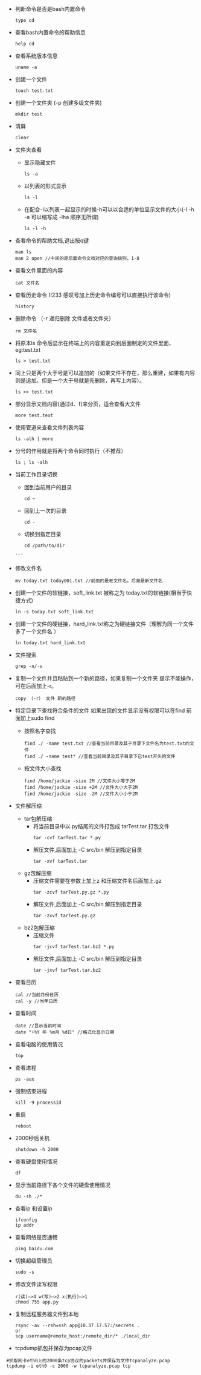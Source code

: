 -  判断命令是否是bash内置命令
    ```
    type cd
    ```
-  查看bash内置命令的帮助信息
    ```
    help cd
    ```
-  查看系统版本信息
    ```
    uname -a
    ```
-  创建一个文件
    ```
    touch test.txt
    ```
-  创建一个文件夹 (-p 创建多级文件夹)
    ```
    mkdir test
    ```
-  清屏
    ```
    clear
    ```
- 文件夹查看
    -  显示隐藏文件
        ```
        ls -a
        ```
    -  以列表的形式显示
        ```
        ls -l
        ```
    -  在配合-l以列表一起显示的时候-h可以以合适的单位显示文件的大小(-l -h -a 可以缩写成 -lha 顺序无所谓)
        ```
        ls -l -h
        ```
-  查看命令的帮助文档,退出按q键
    ```
    man ls
    man 2 open //中间的是后面命令文档对应的查询级别，1-8
    ```
-  查看文件里面的内容
    ```
    cat 文件名
    ```
-  查看历史命令 (!233 感叹号加上历史命令编号可以直接执行该命令)
    ```
    history
    ```
-  删除命令 （-r 递归删除 文件或者文件夹）
    ```
    rm 文件名
    ```
-  将原本ls 命令后显示在终端上的内容重定向到后面制定的文件里面，eg:test.txt
    ```
    ls > test.txt
    ```
-  同上只是两个大于号是可以追加的（如果文件不存在，那么重建，如果有内容则是追加。但是一个大于号就是先删除，再写上内容）。
    ```
    ls >> test.txt
    ```
- 部分显示文档内容(通过d、f)来分页，适合查看大文件
    ```
    more test.text
    ```
-  使用管道来查看文件列表内容
    ```
    ls -alh | more
    ```
-  分号的作用就是将两个命令同时执行（不推荐）
    ```
    ls ; ls -alh
    ```
- 当前工作目录切换
    -  回到当前用户的目录
        ```
        cd ~
        ```
    -  回到上一次的目录
        ```
        cd -
       ```
    -  切换到指定目录
       ```
       cd /path/to/dir
      ```
- 修改文件名
    ```
    mv today.txt today001.txt //前面的是老文件名，后面是新文件名
    ```
- 创建一个文件的软链接，soft_link.txt 被称之为 today.txt的软链接(相当于快捷方式)
    ```
    ln -s today.txt soft_link.txt 
    ```
- 创建一个文件的硬链接，hard_link.txt称之为硬链接文件（理解为同一个文件多了一个文件名 ）
    ```
    ln today.txt hard_link.txt
    ```
- 文件搜索
    ```
    grep -n/-v
    ```
- 复制一个文件并且粘贴到一个新的路径，如果复制一个文件夹 提示不能操作，可在后面加上-r。
    ```
    copy （-r） 文件 新的路径
    ```
- 特定目录下查找符合条件的文件  如果出现的文件显示没有权限可以在find 前面加上sudo find
    - 按照名字查找
        ```
        find ./ -name test.txt //查看当前目录及其子目录下文件名为test.txt的文件
        find ./ -name test* //查看当前目录及其子目录下已test开头的文件
        ``` 
    - 按文件大小查找
        ```
        find /home/jackie -size 2M //文件大小等于2M 
        find /home/jackie -size +2M //文件大小大于2M
        find /home/jackie -size -2M //文件大小小于2M
        ```
- 文件解压缩
    - tar包解压缩
        -  将当前目录中以.py结尾的文件打包成 tarTest.tar 打包文件
            ```
            tar -cvf tarTest.tar *.py
            ```
        - 解压文件,后面加上 -C src/bin 解压到指定目录
            ```
            tar -xvf tarTest.tar
            ```
    - gz包解压缩
        - 压缩文件需要在参数上加上z 和压缩文件名后面加上.gz
            ```
            tar -zcvf tarTest.py.gz *.py 
            ```
        - 解压文件,后面加上 -C src/bin 解压到指定目录
            ```
            tar -zxvf tarTest.py.gz 
            ```
    - bz2包解压缩
        - 压缩文件
            ```
            tar -jcvf tarTest.tar.bz2 *.py
            ```
        - 解压文件,后面加上 -C src/bin 解压到指定目录
            ```
            tar -jxvf tarTest.tar.bz2
            ```
- 查看日历
    ```
    cal //当前月份日历
    cal -y //当年日历
    ```
- 查看时间
    ```
   date //显示当前时间
   date "+%Y 年 %m月 %d日" //格式化显示日期
    ```
- 查看电脑的使用情况
    ```
    top
    ```
- 查看进程
    ```
    ps -aux
    ```
- 强制结束进程
    ```
    kill -9 processId
    ```
- 重启
    ```
    reboot
    ```
- 2000秒后关机
    ```
    shutdown -h 2000
    ```
- 查看硬盘使用情况
    ```
    df
    ```
- 显示当前路径下各个文件的硬盘使用情况
    ```
    du -sh ./*
    ```
- 查看ip 和设置ip
    ```
    ifconfig
    ip addr
    ```
- 查看网络是否通畅
    ```
    ping baidu.com
    ```
- 切换超级管理员
    ```
    sudo -s
    ```
- 修改文件读写权限
    ```
    r(读)—>4 w(写)—>2 x(执行)—>1
    chmod 755 app.py
    ```
- 复制远程服务器文件到本地
  ```
  rsync -av --rsh=ssh app@10.37.17.57:/secrets .
  or
  scp username@remote_host:/remote_dir/* ./local_dir
  ```
  
- tcpdump抓包并保存为pcap文件
```
#抓取网卡eth0上的2000条tcp协议的packets并保存为文件tcpanalyze.pcap
tcpdump -i eth0 -c 2000 -w tcpanalyze.pcap tcp
```